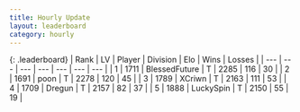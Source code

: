 ```yaml
---
title: Hourly Update
layout: leaderboard
category: hourly
---
```


{: .leaderboard}
| Rank | LV | Player | Division | Elo | Wins | Losses |
| --- | --- | --- | --- | --- | --- | --- |
| <span data-change="0">1</span> | 1711 | <span title="ID: 692745">BlessedFuture</span> | T | <span data-change="0">2285</span> | <span data-change="0">116</span> | <span data-change="0">30</span> |
| <span data-change="0">2</span> | 1691 | <span title="ID: 540690">poon</span> | T | <span data-change="0">2278</span> | <span data-change="0">120</span> | <span data-change="0">45</span> |
| <span data-change="3">3</span> | 1789 | <span title="ID: 448883">XCriwn</span> | T | <span data-change="27">2163</span> | <span data-change="5">111</span> | <span data-change="0">53</span> |
| <span data-change="-1">4</span> | 1709 | <span title="ID: 337810">Dregun</span> | T | <span data-change="0">2157</span> | <span data-change="0">82</span> | <span data-change="0">37</span> |
| <span data-change="-1">5</span> | 1888 | <span title="ID: 498412">LuckySpin</span> | T | <span data-change="0">2150</span> | <span data-change="0">55</span> | <span data-change="0">19</span> |